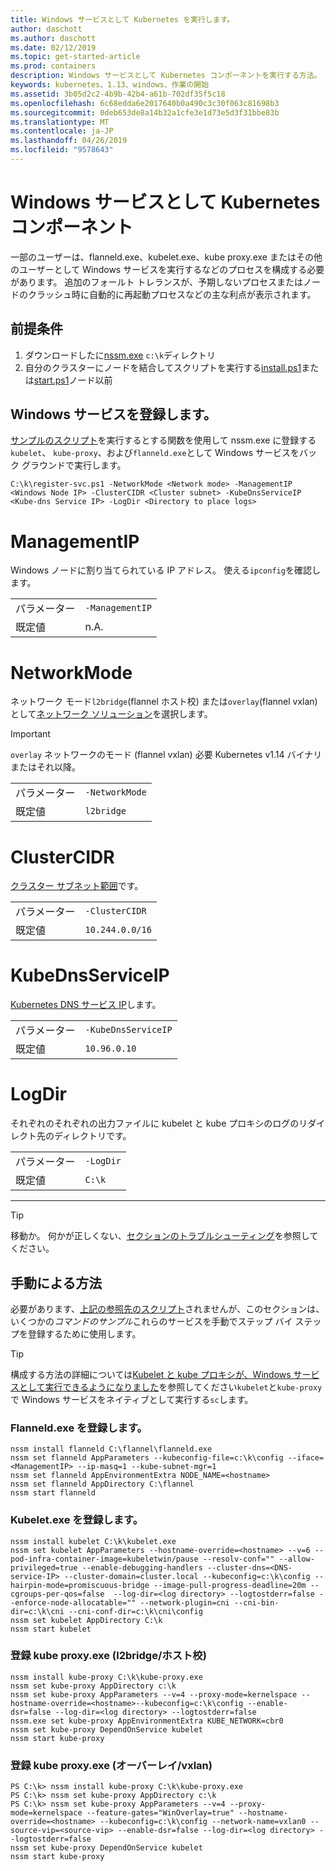 ```yaml
---
title: Windows サービスとして Kubernetes を実行します。
author: daschott
ms.author: daschott
ms.date: 02/12/2019
ms.topic: get-started-article
ms.prod: containers
description: Windows サービスとして Kubernetes コンポーネントを実行する方法。
keywords: kubernetes、1.13、windows、作業の開始
ms.assetid: 3b05d2c2-4b9b-42b4-a61b-702df35f5c18
ms.openlocfilehash: 6c68edda6e2017640b0a490c3c30f063c81698b3
ms.sourcegitcommit: 0deb653de8a14b32a1cfe3e1d73e5d3f31bbe83b
ms.translationtype: MT
ms.contentlocale: ja-JP
ms.lasthandoff: 04/26/2019
ms.locfileid: "9578643"
---
```

# <a name="kubernetes-components-as-windows-services"></a>Windows サービスとして Kubernetes コンポーネント 

一部のユーザーは、flanneld.exe、kubelet.exe、kube proxy.exe またはその他のユーザーとして Windows サービスを実行するなどのプロセスを構成する必要があります。 追加のフォールト トレランスが、予期しないプロセスまたはノードのクラッシュ時に自動的に再起動プロセスなどの主な利点が表示されます。


## <a name="prerequisites"></a>前提条件
1. ダウンロードしたに[nssm.exe](https://nssm.cc/download) `c:\k`ディレクトリ
2. 自分のクラスターにノードを結合してスクリプトを実行する[install.ps1](https://github.com/Microsoft/SDN/tree/master/Kubernetes/flannel/install.ps1)または[start.ps1](https://github.com/Microsoft/SDN/blob/master/Kubernetes/flannel/start.ps1)ノード以前

## <a name="registering-windows-services"></a>Windows サービスを登録します。
[サンプルのスクリプト](https://github.com/Microsoft/SDN/tree/master/Kubernetes/flannel/register-svc.ps1)を実行するとする関数を使用して nssm.exe に登録する`kubelet`、 `kube-proxy`、および`flanneld.exe`として Windows サービスをバック グラウンドで実行します。

```
C:\k\register-svc.ps1 -NetworkMode <Network mode> -ManagementIP <Windows Node IP> -ClusterCIDR <Cluster subnet> -KubeDnsServiceIP <Kube-dns Service IP> -LogDir <Directory to place logs>
```

# [<a name="managementip"></a>ManagementIP](#tab/ManagementIP)
Windows ノードに割り当てられている IP アドレス。 使える`ipconfig`を確認します。

|  |  | 
|---------|---------|
|パラメーター     | `-ManagementIP`        |
|既定値    | n.A.        |


# [<a name="networkmode"></a>NetworkMode](#tab/NetworkMode)
ネットワーク モード`l2bridge`(flannel ホスト校) または`overlay`(flannel vxlan) として[ネットワーク ソリューション](./network-topologies.md)を選択します。

> [!Important] 
> `overlay` ネットワークのモード (flannel vxlan) 必要 Kubernetes v1.14 バイナリまたはそれ以降。

|  |  | 
|---------|---------|
|パラメーター     | `-NetworkMode`        |
|既定値    | `l2bridge`        |


# [<a name="clustercidr"></a>ClusterCIDR](#tab/ClusterCIDR)
[クラスター サブネット範囲](./getting-started-kubernetes-windows.md#cluster-subnet-def)です。

|  |  | 
|---------|---------|
|パラメーター     | `-ClusterCIDR`        |
|既定値    | `10.244.0.0/16`        |


# [<a name="kubednsserviceip"></a>KubeDnsServiceIP](#tab/KubeDnsServiceIP)
[Kubernetes DNS サービス IP](./getting-started-kubernetes-windows.md#kube-dns-def)します。

|  |  | 
|---------|---------|
|パラメーター     | `-KubeDnsServiceIP`        |
|既定値    | `10.96.0.10`        |


# [<a name="logdir"></a>LogDir](#tab/LogDir)
それぞれのそれぞれの出力ファイルに kubelet と kube プロキシのログのリダイレクト先のディレクトリです。

|  |  | 
|---------|---------|
|パラメーター     | `-LogDir`        |
|既定値    | `C:\k`        |

---


> [!TIP] 
> 移動か。 何かが正しくない、[セクションのトラブルシューティング](./common-problems.md#i-have-problems-running-kubernetes-processes-as-windows-services)を参照してください。

## <a name="manual-approach"></a>手動による方法
必要があります、[上記の参照先のスクリプト](#registering-windows-services)されませんが、このセクションは、いくつかの*コマンドのサンプル*これらのサービスを手動でステップ バイ ステップを登録するために使用します。

> [!TIP] 
> 構成する方法の詳細については[Kubelet と kube プロキシが、Windows サービスとして実行できるようになりました](https://kubernetes.io/docs/getting-started-guides/windows/#kubelet-and-kube-proxy-can-now-run-as-windows-services)を参照してください`kubelet`と`kube-proxy`で Windows サービスをネイティブとして実行する`sc`します。

### <a name="register-flanneldexe"></a>Flanneld.exe を登録します。
```
nssm install flanneld C:\flannel\flanneld.exe
nssm set flanneld AppParameters --kubeconfig-file=c:\k\config --iface=<ManagementIP> --ip-masq=1 --kube-subnet-mgr=1
nssm set flanneld AppEnvironmentExtra NODE_NAME=<hostname>
nssm set flanneld AppDirectory C:\flannel
nssm start flanneld
```

### <a name="register-kubeletexe"></a>Kubelet.exe を登録します。
```
nssm install kubelet C:\k\kubelet.exe
nssm set kubelet AppParameters --hostname-override=<hostname> --v=6 --pod-infra-container-image=kubeletwin/pause --resolv-conf="" --allow-privileged=true --enable-debugging-handlers --cluster-dns=<DNS-service-IP> --cluster-domain=cluster.local --kubeconfig=c:\k\config --hairpin-mode=promiscuous-bridge --image-pull-progress-deadline=20m --cgroups-per-qos=false  --log-dir=<log directory> --logtostderr=false --enforce-node-allocatable="" --network-plugin=cni --cni-bin-dir=c:\k\cni --cni-conf-dir=c:\k\cni\config
nssm set kubelet AppDirectory C:\k
nssm start kubelet
```

### <a name="register-kube-proxyexe-l2bridge--host-gw"></a>登録 kube proxy.exe (l2bridge/ホスト校)
```
nssm install kube-proxy C:\k\kube-proxy.exe
nssm set kube-proxy AppDirectory c:\k
nssm set kube-proxy AppParameters --v=4 --proxy-mode=kernelspace --hostname-override=<hostname>--kubeconfig=c:\k\config --enable-dsr=false --log-dir=<log directory> --logtostderr=false
nssm.exe set kube-proxy AppEnvironmentExtra KUBE_NETWORK=cbr0
nssm set kube-proxy DependOnService kubelet
nssm start kube-proxy
```

### <a name="register-kube-proxyexe-overlay--vxlan"></a>登録 kube proxy.exe (オーバーレイ/vxlan)
```
PS C:\k> nssm install kube-proxy C:\k\kube-proxy.exe
PS C:\k> nssm set kube-proxy AppDirectory c:\k
PS C:\k> nssm set kube-proxy AppParameters --v=4 --proxy-mode=kernelspace --feature-gates="WinOverlay=true" --hostname-override=<hostname> --kubeconfig=c:\k\config --network-name=vxlan0 --source-vip=<source-vip> --enable-dsr=false --log-dir=<log directory> --logtostderr=false
nssm set kube-proxy DependOnService kubelet
nssm start kube-proxy
```